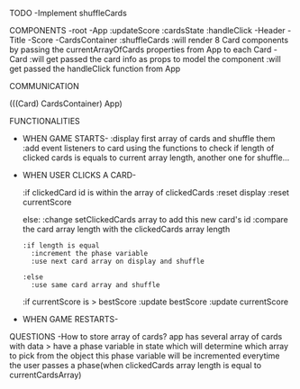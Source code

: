 TODO
-Implement shuffleCards

COMPONENTS
-root
  -App
    :updateScore
    :cardsState
    :handleClick
    -Header
      -Title
      -Score
    -CardsContainer
      :shuffleCards
      :will render 8 Card components by passing the currentArrayOfCards properties from App to each Card
      -Card
        :will get passed the card info as props to model the component 
        :will get passed the handleClick function from App

COMMUNICATION

  (((Card) CardsContainer) App)

FUNCTIONALITIES

- WHEN GAME STARTS-
  :display first array of cards and shuffle them
  :add event listeners to card using the functions to check if length of clicked cards is equals to current array length, another one for shuffle...

- WHEN USER CLICKS A CARD-

  :if clickedCard id is within the array of clickedCards
    :reset display
    :reset currentScore

  else:
    :change setClickedCards array to add this new card's id
    :compare the card array length with the clickedCards array length

      :if length is equal
        :increment the phase variable
        :use next card array on display and shuffle

      :else
        :use same card array and shuffle

    :if currentScore is > bestScore
      :update bestScore
    :update currentScore

- WHEN GAME RESTARTS-


QUESTIONS
-How to store array of cards? 
app has several array of cards with data >
have a phase variable in state which will determine which array to pick from the object
this phase variable will be incremented everytime the user passes a phase(when clickedCards array length is equal to currentCardsArray)

